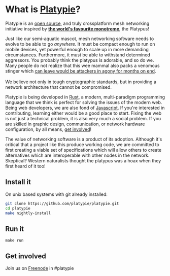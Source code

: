 # What is <a href="http://platypie.org">Platypie</a>?
Platypie is an [open source](https://github.com/platypie "our git"), and truly crossplatform mesh networking initiative inspired by **[the world's favourite monotreme](http://en.wikipedia.org/wiki/Platypus)**, the Platypus!  
  
Just like our semi-aquatic mascot, mesh networking software needs to evolve to be able to go *anywhere*. It must be compact enough to run on mobile devices, yet powerful enough to scale up in more 
demanding circumstances. Furthermore, it must be able to withstand determined aggressors. You probably think the platypus is adorable, and so do we. Many people do not realize that this wee mammal
also packs a venomous stinger which [can leave would be attackers in agony for months on end](http://en.wikipedia.org/wiki/Platypus_venom "platypus venom").  
<br>
We believe not only in tough cryptographic standards, but in providing a network architecture that cannot be compromised.  
  
Platypie is being developed in [Rust](http://www.rust-lang.org/ "Rust Lang"), a modern, multi-paradigm programming language that we think is perfect for solving the issues of the modern web. Being web developers, we are also fond of [Javascript](http://nodejs.org/ "nodejs"). If you're interested in contributing, learning either would be a good place to start. Fixing the web is not just a technical problem, it is also very much a social problem. If you are skilled in graphic design, communication, or network hardware configuration, by all means, [get involved](https://github.com/platypie/platypie#get-involved)!  
  
The value of networking software is a product of its adoption. Although it's critical that a project like this produce working code, we are committed to first creating a viable set of specifications which will allow others to create alternatives which are interoperable with other nodes in the network. Skeptical? Western naturalists thought the platypus was a hoax when they first heard of it too!  
  
## Install it  
  
On unix based systems with git already installed:  
```bash
git clone https://github.com/platypie/platypie.git  
cd platypie  
make nightly-install  
```
  
## Run it  
`make run`  
  
## Get involved  
Join us on [Freenode](http://webchat.freenode.net/?channels=%23platypie "freenode's webchat") in #platypie  
